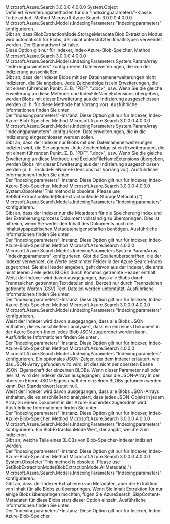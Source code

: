 <Type Name="IndexingParametersExtensions" FullName="Microsoft.Azure.Search.Models.IndexingParametersExtensions">
  <TypeSignature Language="C#" Value="public static class IndexingParametersExtensions" />
  <TypeSignature Language="ILAsm" Value=".class public auto ansi abstract sealed beforefieldinit IndexingParametersExtensions extends System.Object" />
  <TypeSignature Language="DocId" Value="T:Microsoft.Azure.Search.Models.IndexingParametersExtensions" />
  <TypeSignature Language="VB.NET" Value="Public Module IndexingParametersExtensions" />
  <TypeSignature Language="F#" Value="type IndexingParametersExtensions = class" />
  <AssemblyInfo>
    <AssemblyName>Microsoft.Azure.Search</AssemblyName>
    <AssemblyVersion>3.0.0.0</AssemblyVersion>
    <AssemblyVersion>4.0.0.0</AssemblyVersion>
  </AssemblyInfo>
  <Base>
    <BaseTypeName>System.Object</BaseTypeName>
  </Base>
  <Interfaces />
  <Docs>
    <summary>
            Definiert Erweiterungsmethoden für die "indexingparameters"-Klasse.
            </summary>
    <remarks>To be added.</remarks>
  </Docs>
  <Members>
    <Member MemberName="DoNotFailOnUnsupportedContentType">
      <MemberSignature Language="C#" Value="public static Microsoft.Azure.Search.Models.IndexingParameters DoNotFailOnUnsupportedContentType (this Microsoft.Azure.Search.Models.IndexingParameters parameters);" />
      <MemberSignature Language="ILAsm" Value=".method public static hidebysig class Microsoft.Azure.Search.Models.IndexingParameters DoNotFailOnUnsupportedContentType(class Microsoft.Azure.Search.Models.IndexingParameters parameters) cil managed" />
      <MemberSignature Language="DocId" Value="M:Microsoft.Azure.Search.Models.IndexingParametersExtensions.DoNotFailOnUnsupportedContentType(Microsoft.Azure.Search.Models.IndexingParameters)" />
      <MemberSignature Language="VB.NET" Value="&lt;Extension()&gt;&#xA;Public Function DoNotFailOnUnsupportedContentType (parameters As IndexingParameters) As IndexingParameters" />
      <MemberSignature Language="F#" Value="static member DoNotFailOnUnsupportedContentType : Microsoft.Azure.Search.Models.IndexingParameters -&gt; Microsoft.Azure.Search.Models.IndexingParameters" Usage="Microsoft.Azure.Search.Models.IndexingParametersExtensions.DoNotFailOnUnsupportedContentType parameters" />
      <MemberType>Method</MemberType>
      <AssemblyInfo>
        <AssemblyName>Microsoft.Azure.Search</AssemblyName>
        <AssemblyVersion>3.0.0.0</AssemblyVersion>
        <AssemblyVersion>4.0.0.0</AssemblyVersion>
      </AssemblyInfo>
      <ReturnValue>
        <ReturnType>Microsoft.Azure.Search.Models.IndexingParameters</ReturnType>
      </ReturnValue>
      <Parameters>
        <Parameter Name="parameters" Type="Microsoft.Azure.Search.Models.IndexingParameters" RefType="this" />
      </Parameters>
      <Docs>
        <param name="parameters">"Indexingparameters" konfigurieren.</param>
        <summary>
            Gibt an, dass <c cref="F:Microsoft.Azure.Search.Models.BlobExtractionMode.StorageMetadata">BlobExtractionMode.StorageMetadata</c> Blob Extraktion Modus wird automatisch für Blobs, der nicht unterstützten Inhaltstypen verwendet werden. Der Standardwert ist false.
            </summary>
        <returns />
        <remarks>
            Diese Option gilt nur für Indexer, Index-Azure-Blob-Speicher.
            </remarks>
      </Docs>
    </Member>
    <Member MemberName="ExcludeFileNameExtensions">
      <MemberSignature Language="C#" Value="public static Microsoft.Azure.Search.Models.IndexingParameters ExcludeFileNameExtensions (this Microsoft.Azure.Search.Models.IndexingParameters parameters, params string[] extensions);" />
      <MemberSignature Language="ILAsm" Value=".method public static hidebysig class Microsoft.Azure.Search.Models.IndexingParameters ExcludeFileNameExtensions(class Microsoft.Azure.Search.Models.IndexingParameters parameters, string[] extensions) cil managed" />
      <MemberSignature Language="DocId" Value="M:Microsoft.Azure.Search.Models.IndexingParametersExtensions.ExcludeFileNameExtensions(Microsoft.Azure.Search.Models.IndexingParameters,System.String[])" />
      <MemberSignature Language="VB.NET" Value="&lt;Extension()&gt;&#xA;Public Function ExcludeFileNameExtensions (parameters As IndexingParameters, ParamArray extensions As String()) As IndexingParameters" />
      <MemberSignature Language="F#" Value="static member ExcludeFileNameExtensions : Microsoft.Azure.Search.Models.IndexingParameters * string[] -&gt; Microsoft.Azure.Search.Models.IndexingParameters" Usage="Microsoft.Azure.Search.Models.IndexingParametersExtensions.ExcludeFileNameExtensions (parameters, extensions)" />
      <MemberType>Method</MemberType>
      <AssemblyInfo>
        <AssemblyName>Microsoft.Azure.Search</AssemblyName>
        <AssemblyVersion>3.0.0.0</AssemblyVersion>
        <AssemblyVersion>4.0.0.0</AssemblyVersion>
      </AssemblyInfo>
      <ReturnValue>
        <ReturnType>Microsoft.Azure.Search.Models.IndexingParameters</ReturnType>
      </ReturnValue>
      <Parameters>
        <Parameter Name="parameters" Type="Microsoft.Azure.Search.Models.IndexingParameters" RefType="this" />
        <Parameter Name="extensions" Type="System.String[]">
          <Attributes>
            <Attribute>
              <AttributeName>System.ParamArray</AttributeName>
            </Attribute>
          </Attributes>
        </Parameter>
      </Parameters>
      <Docs>
        <param name="parameters">"Indexingparameters" konfigurieren.</param>
        <param name="extensions">Dateierweiterungen, die von der Indizierung ausschließen.</param>
        <summary>
            Gibt an, dass der Indexer Blobs mit den Dateinamenerweiterungen nicht indizieren, die Sie angeben. Jede Zeichenfolge ist ein Erweiterungen, die mit einem führenden Punkt. Z. B. "PDF", ".docx", usw. Wenn Sie die gleiche Erweiterung an diese Methode und IndexFileNameExtensions übergeben, werden Blobs mit dieser Erweiterung aus der Indizierung ausgeschlossen werden (d. h. für diese Methode hat Vorrang vor).
            Ausführliche Informationen finden Sie unter <see href="https://docs.microsoft.com/azure/search/search-howto-indexing-azure-blob-storage" />.
            </summary>
        <returns>Der "indexingparameters"-Instanz.</returns>
        <remarks>
            Diese Option gilt nur für Indexer, Index-Azure-Blob-Speicher.
            </remarks>
      </Docs>
    </Member>
    <Member MemberName="IndexFileNameExtensions">
      <MemberSignature Language="C#" Value="public static Microsoft.Azure.Search.Models.IndexingParameters IndexFileNameExtensions (this Microsoft.Azure.Search.Models.IndexingParameters parameters, params string[] extensions);" />
      <MemberSignature Language="ILAsm" Value=".method public static hidebysig class Microsoft.Azure.Search.Models.IndexingParameters IndexFileNameExtensions(class Microsoft.Azure.Search.Models.IndexingParameters parameters, string[] extensions) cil managed" />
      <MemberSignature Language="DocId" Value="M:Microsoft.Azure.Search.Models.IndexingParametersExtensions.IndexFileNameExtensions(Microsoft.Azure.Search.Models.IndexingParameters,System.String[])" />
      <MemberSignature Language="VB.NET" Value="&lt;Extension()&gt;&#xA;Public Function IndexFileNameExtensions (parameters As IndexingParameters, ParamArray extensions As String()) As IndexingParameters" />
      <MemberSignature Language="F#" Value="static member IndexFileNameExtensions : Microsoft.Azure.Search.Models.IndexingParameters * string[] -&gt; Microsoft.Azure.Search.Models.IndexingParameters" Usage="Microsoft.Azure.Search.Models.IndexingParametersExtensions.IndexFileNameExtensions (parameters, extensions)" />
      <MemberType>Method</MemberType>
      <AssemblyInfo>
        <AssemblyName>Microsoft.Azure.Search</AssemblyName>
        <AssemblyVersion>3.0.0.0</AssemblyVersion>
        <AssemblyVersion>4.0.0.0</AssemblyVersion>
      </AssemblyInfo>
      <ReturnValue>
        <ReturnType>Microsoft.Azure.Search.Models.IndexingParameters</ReturnType>
      </ReturnValue>
      <Parameters>
        <Parameter Name="parameters" Type="Microsoft.Azure.Search.Models.IndexingParameters" RefType="this" />
        <Parameter Name="extensions" Type="System.String[]">
          <Attributes>
            <Attribute>
              <AttributeName>System.ParamArray</AttributeName>
            </Attribute>
          </Attributes>
        </Parameter>
      </Parameters>
      <Docs>
        <param name="parameters">"Indexingparameters" konfigurieren.</param>
        <param name="extensions">Dateierweiterungen, die in die Indizierung eingeschlossen werden sollen.</param>
        <summary>
            Gibt an, dass der Indexer nur Blobs mit den Dateinamenerweiterungen indiziert wird, die Sie angeben. Jede Zeichenfolge ist ein Erweiterungen, die mit einem führenden Punkt. Z. B. "PDF", ".docx", usw. Wenn Sie die gleiche Erweiterung an diese Methode und ExcludeFileNameExtensions übergeben, werden Blobs mit dieser Erweiterung aus der Indizierung ausgeschlossen werden (d. h. ExcludeFileNameExtensions hat Vorrang vor).
            Ausführliche Informationen finden Sie unter <see href="https://docs.microsoft.com/azure/search/search-howto-indexing-azure-blob-storage" />.
            </summary>
        <returns>Der "indexingparameters"-Instanz.</returns>
        <remarks>
            Diese Option gilt nur für Indexer, Index-Azure-Blob-Speicher.
            </remarks>
      </Docs>
    </Member>
    <Member MemberName="IndexStorageMetadataOnly">
      <MemberSignature Language="C#" Value="public static Microsoft.Azure.Search.Models.IndexingParameters IndexStorageMetadataOnly (this Microsoft.Azure.Search.Models.IndexingParameters parameters);" />
      <MemberSignature Language="ILAsm" Value=".method public static hidebysig class Microsoft.Azure.Search.Models.IndexingParameters IndexStorageMetadataOnly(class Microsoft.Azure.Search.Models.IndexingParameters parameters) cil managed" />
      <MemberSignature Language="DocId" Value="M:Microsoft.Azure.Search.Models.IndexingParametersExtensions.IndexStorageMetadataOnly(Microsoft.Azure.Search.Models.IndexingParameters)" />
      <MemberSignature Language="VB.NET" Value="&lt;Extension()&gt;&#xA;Public Function IndexStorageMetadataOnly (parameters As IndexingParameters) As IndexingParameters" />
      <MemberSignature Language="F#" Value="static member IndexStorageMetadataOnly : Microsoft.Azure.Search.Models.IndexingParameters -&gt; Microsoft.Azure.Search.Models.IndexingParameters" Usage="Microsoft.Azure.Search.Models.IndexingParametersExtensions.IndexStorageMetadataOnly parameters" />
      <MemberType>Method</MemberType>
      <AssemblyInfo>
        <AssemblyName>Microsoft.Azure.Search</AssemblyName>
        <AssemblyVersion>3.0.0.0</AssemblyVersion>
        <AssemblyVersion>4.0.0.0</AssemblyVersion>
      </AssemblyInfo>
      <Attributes>
        <Attribute>
          <AttributeName>System.Obsolete("This method is obsolete. Please use SetBlobExtractionMode(BlobExtractionMode.StorageMetadata).")</AttributeName>
        </Attribute>
      </Attributes>
      <ReturnValue>
        <ReturnType>Microsoft.Azure.Search.Models.IndexingParameters</ReturnType>
      </ReturnValue>
      <Parameters>
        <Parameter Name="parameters" Type="Microsoft.Azure.Search.Models.IndexingParameters" RefType="this" />
      </Parameters>
      <Docs>
        <param name="parameters">"Indexingparameters" konfigurieren.</param>
        <summary> 
            Gibt an, dass der Indexer nur die Metadaten für die Speicherung Index und der Extrahierungsprozess Dokument vollständig zu überspringen. Dies ist hilfreich, wenn Sie weder den Inhalt des Dokuments noch die inhaltstypspezifischen Metadateneigenschaften benötigen. Ausführliche Informationen finden Sie unter <see href="https://docs.microsoft.com/azure/search/search-howto-indexing-azure-blob-storage" />. 
            </summary>
        <returns>Der "indexingparameters"-Instanz.</returns>
        <remarks> 
            Diese Option gilt nur für Indexer, Index-Azure-Blob-Speicher. 
            </remarks>
      </Docs>
    </Member>
    <Member MemberName="ParseDelimitedTextFiles">
      <MemberSignature Language="C#" Value="public static Microsoft.Azure.Search.Models.IndexingParameters ParseDelimitedTextFiles (this Microsoft.Azure.Search.Models.IndexingParameters parameters, params string[] headers);" />
      <MemberSignature Language="ILAsm" Value=".method public static hidebysig class Microsoft.Azure.Search.Models.IndexingParameters ParseDelimitedTextFiles(class Microsoft.Azure.Search.Models.IndexingParameters parameters, string[] headers) cil managed" />
      <MemberSignature Language="DocId" Value="M:Microsoft.Azure.Search.Models.IndexingParametersExtensions.ParseDelimitedTextFiles(Microsoft.Azure.Search.Models.IndexingParameters,System.String[])" />
      <MemberSignature Language="VB.NET" Value="&lt;Extension()&gt;&#xA;Public Function ParseDelimitedTextFiles (parameters As IndexingParameters, ParamArray headers As String()) As IndexingParameters" />
      <MemberSignature Language="F#" Value="static member ParseDelimitedTextFiles : Microsoft.Azure.Search.Models.IndexingParameters * string[] -&gt; Microsoft.Azure.Search.Models.IndexingParameters" Usage="Microsoft.Azure.Search.Models.IndexingParametersExtensions.ParseDelimitedTextFiles (parameters, headers)" />
      <MemberType>Method</MemberType>
      <AssemblyInfo>
        <AssemblyName>Microsoft.Azure.Search</AssemblyName>
        <AssemblyVersion>4.0.0.0</AssemblyVersion>
      </AssemblyInfo>
      <ReturnValue>
        <ReturnType>Microsoft.Azure.Search.Models.IndexingParameters</ReturnType>
      </ReturnValue>
      <Parameters>
        <Parameter Name="parameters" Type="Microsoft.Azure.Search.Models.IndexingParameters" RefType="this" />
        <Parameter Name="headers" Type="System.String[]">
          <Attributes>
            <Attribute>
              <AttributeName>System.ParamArray</AttributeName>
            </Attribute>
          </Attributes>
        </Parameter>
      </Parameters>
      <Docs>
        <param name="parameters">"Indexingparameters" konfigurieren.</param>
        <param name="headers">
            Gibt die Spaltenüberschriften, die der Indexer verwendet, die Werte bestimmter Felder in der Azure Search-Index zugeordnet. Sie alle Header angeben, geht davon aus der Indexer, die erste nicht leeren Zeile jedes BLOBs durch Kommas getrennte Header enthält.
            </param>
        <summary>
            Weist der Indexer wird davon ausgegangen, dass alle Blobs durch Trennzeichen getrennten Textdateien sind. Derzeit nur durch Trennzeichen getrennte Werten (CSV) Text-Dateien werden unterstützt.
            Ausführliche Informationen finden Sie unter <see href="https://docs.microsoft.com/azure/search/search-howto-index-csv-blobs" />.
            </summary>
        <returns>Der "indexingparameters"-Instanz.</returns>
        <remarks>
            Diese Option gilt nur für Indexer, Index-Azure-Blob-Speicher.
            </remarks>
      </Docs>
    </Member>
    <Member MemberName="ParseJson">
      <MemberSignature Language="C#" Value="public static Microsoft.Azure.Search.Models.IndexingParameters ParseJson (this Microsoft.Azure.Search.Models.IndexingParameters parameters);" />
      <MemberSignature Language="ILAsm" Value=".method public static hidebysig class Microsoft.Azure.Search.Models.IndexingParameters ParseJson(class Microsoft.Azure.Search.Models.IndexingParameters parameters) cil managed" />
      <MemberSignature Language="DocId" Value="M:Microsoft.Azure.Search.Models.IndexingParametersExtensions.ParseJson(Microsoft.Azure.Search.Models.IndexingParameters)" />
      <MemberSignature Language="VB.NET" Value="&lt;Extension()&gt;&#xA;Public Function ParseJson (parameters As IndexingParameters) As IndexingParameters" />
      <MemberSignature Language="F#" Value="static member ParseJson : Microsoft.Azure.Search.Models.IndexingParameters -&gt; Microsoft.Azure.Search.Models.IndexingParameters" Usage="Microsoft.Azure.Search.Models.IndexingParametersExtensions.ParseJson parameters" />
      <MemberType>Method</MemberType>
      <AssemblyInfo>
        <AssemblyName>Microsoft.Azure.Search</AssemblyName>
        <AssemblyVersion>3.0.0.0</AssemblyVersion>
        <AssemblyVersion>4.0.0.0</AssemblyVersion>
      </AssemblyInfo>
      <ReturnValue>
        <ReturnType>Microsoft.Azure.Search.Models.IndexingParameters</ReturnType>
      </ReturnValue>
      <Parameters>
        <Parameter Name="parameters" Type="Microsoft.Azure.Search.Models.IndexingParameters" RefType="this" />
      </Parameters>
      <Docs>
        <param name="parameters">"Indexingparameters" konfigurieren.</param>
        <summary>
            Weist der Indexer wird davon ausgegangen, dass alle Blobs JSON enthalten, die es anschließend analysiert, dass ein einzelnes Dokument in der Azure Search-Index jedes Blob JSON zugeordnet werden kann.
            Ausführliche Informationen finden Sie unter <see href="https://docs.microsoft.com/azure/search/search-howto-index-json-blobs/" />.
            </summary>
        <returns>Der "indexingparameters"-Instanz.</returns>
        <remarks>
            Diese Option gilt nur für Indexer, Index-Azure-Blob-Speicher.
            </remarks>
      </Docs>
    </Member>
    <Member MemberName="ParseJsonArrays">
      <MemberSignature Language="C#" Value="public static Microsoft.Azure.Search.Models.IndexingParameters ParseJsonArrays (this Microsoft.Azure.Search.Models.IndexingParameters parameters, string documentRoot = null);" />
      <MemberSignature Language="ILAsm" Value=".method public static hidebysig class Microsoft.Azure.Search.Models.IndexingParameters ParseJsonArrays(class Microsoft.Azure.Search.Models.IndexingParameters parameters, string documentRoot) cil managed" />
      <MemberSignature Language="DocId" Value="M:Microsoft.Azure.Search.Models.IndexingParametersExtensions.ParseJsonArrays(Microsoft.Azure.Search.Models.IndexingParameters,System.String)" />
      <MemberSignature Language="VB.NET" Value="&lt;Extension()&gt;&#xA;Public Function ParseJsonArrays (parameters As IndexingParameters, Optional documentRoot As String = null) As IndexingParameters" />
      <MemberSignature Language="F#" Value="static member ParseJsonArrays : Microsoft.Azure.Search.Models.IndexingParameters * string -&gt; Microsoft.Azure.Search.Models.IndexingParameters" Usage="Microsoft.Azure.Search.Models.IndexingParametersExtensions.ParseJsonArrays (parameters, documentRoot)" />
      <MemberType>Method</MemberType>
      <AssemblyInfo>
        <AssemblyName>Microsoft.Azure.Search</AssemblyName>
        <AssemblyVersion>4.0.0.0</AssemblyVersion>
      </AssemblyInfo>
      <ReturnValue>
        <ReturnType>Microsoft.Azure.Search.Models.IndexingParameters</ReturnType>
      </ReturnValue>
      <Parameters>
        <Parameter Name="parameters" Type="Microsoft.Azure.Search.Models.IndexingParameters" RefType="this" />
        <Parameter Name="documentRoot" Type="System.String" />
      </Parameters>
      <Docs>
        <param name="parameters">"Indexingparameters" konfigurieren.</param>
        <param name="documentRoot">
            Ein optionales JSON-Zeiger, der dem Indexer erläutert, wie das JSON-Array gefunden wird wird, ist dies nicht der obersten Ebene JSON-Eigenschaft der einzelnen BLOBs. Wenn dieser Parameter null oder leer ist, wird der Indexer davon ausgegangen, dass die JSON-Array in der obersten Ebene JSON-Eigenschaft der einzelnen BLOBs gefunden werden kann.
            Der Standardwert lautet null.
            </param>
        <summary>
            Weist der Indexer wird davon ausgegangen, dass alle Blobs JSON-Arrays enthalten, die es anschließend analysiert, dass jedes JSON-Objekt in jedem Array zu einem Dokument in der Azure-Suchindex zugeordnet wird.
            Ausführliche Informationen finden Sie unter <see href="https://docs.microsoft.com/azure/search/search-howto-index-json-blobs" />.
            </summary>
        <returns>Der "indexingparameters"-Instanz.</returns>
        <remarks>
            Diese Option gilt nur für Indexer, Index-Azure-Blob-Speicher.
            </remarks>
      </Docs>
    </Member>
    <Member MemberName="SetBlobExtractionMode">
      <MemberSignature Language="C#" Value="public static Microsoft.Azure.Search.Models.IndexingParameters SetBlobExtractionMode (this Microsoft.Azure.Search.Models.IndexingParameters parameters, Microsoft.Azure.Search.Models.BlobExtractionMode extractionMode);" />
      <MemberSignature Language="ILAsm" Value=".method public static hidebysig class Microsoft.Azure.Search.Models.IndexingParameters SetBlobExtractionMode(class Microsoft.Azure.Search.Models.IndexingParameters parameters, class Microsoft.Azure.Search.Models.BlobExtractionMode extractionMode) cil managed" />
      <MemberSignature Language="DocId" Value="M:Microsoft.Azure.Search.Models.IndexingParametersExtensions.SetBlobExtractionMode(Microsoft.Azure.Search.Models.IndexingParameters,Microsoft.Azure.Search.Models.BlobExtractionMode)" />
      <MemberSignature Language="VB.NET" Value="&lt;Extension()&gt;&#xA;Public Function SetBlobExtractionMode (parameters As IndexingParameters, extractionMode As BlobExtractionMode) As IndexingParameters" />
      <MemberSignature Language="F#" Value="static member SetBlobExtractionMode : Microsoft.Azure.Search.Models.IndexingParameters * Microsoft.Azure.Search.Models.BlobExtractionMode -&gt; Microsoft.Azure.Search.Models.IndexingParameters" Usage="Microsoft.Azure.Search.Models.IndexingParametersExtensions.SetBlobExtractionMode (parameters, extractionMode)" />
      <MemberType>Method</MemberType>
      <AssemblyInfo>
        <AssemblyName>Microsoft.Azure.Search</AssemblyName>
        <AssemblyVersion>3.0.0.0</AssemblyVersion>
        <AssemblyVersion>4.0.0.0</AssemblyVersion>
      </AssemblyInfo>
      <ReturnValue>
        <ReturnType>Microsoft.Azure.Search.Models.IndexingParameters</ReturnType>
      </ReturnValue>
      <Parameters>
        <Parameter Name="parameters" Type="Microsoft.Azure.Search.Models.IndexingParameters" RefType="this" />
        <Parameter Name="extractionMode" Type="Microsoft.Azure.Search.Models.BlobExtractionMode" />
      </Parameters>
      <Docs>
        <param name="parameters">"Indexingparameters" konfigurieren.</param>
        <param name="extractionMode">Ein <c cref="T:Microsoft.Azure.Search.Models.BlobExtractionMode">BlobExtractionMode</c> Wert, der angibt, welche zum Indizieren.</param>
        <summary>
            Gibt an, welche Teile eines BLOBs von Blob-Speicher-Indexer indiziert werden. 
            </summary>
        <returns>Der "indexingparameters"-Instanz.</returns>
        <remarks>
            Diese Option gilt nur für Indexer, Index-Azure-Blob-Speicher.
            <see href="https://docs.microsoft.com/azure/search/search-howto-indexing-azure-blob-storage" /></remarks>
      </Docs>
    </Member>
    <Member MemberName="SkipContent">
      <MemberSignature Language="C#" Value="public static Microsoft.Azure.Search.Models.IndexingParameters SkipContent (this Microsoft.Azure.Search.Models.IndexingParameters parameters);" />
      <MemberSignature Language="ILAsm" Value=".method public static hidebysig class Microsoft.Azure.Search.Models.IndexingParameters SkipContent(class Microsoft.Azure.Search.Models.IndexingParameters parameters) cil managed" />
      <MemberSignature Language="DocId" Value="M:Microsoft.Azure.Search.Models.IndexingParametersExtensions.SkipContent(Microsoft.Azure.Search.Models.IndexingParameters)" />
      <MemberSignature Language="VB.NET" Value="&lt;Extension()&gt;&#xA;Public Function SkipContent (parameters As IndexingParameters) As IndexingParameters" />
      <MemberSignature Language="F#" Value="static member SkipContent : Microsoft.Azure.Search.Models.IndexingParameters -&gt; Microsoft.Azure.Search.Models.IndexingParameters" Usage="Microsoft.Azure.Search.Models.IndexingParametersExtensions.SkipContent parameters" />
      <MemberType>Method</MemberType>
      <AssemblyInfo>
        <AssemblyName>Microsoft.Azure.Search</AssemblyName>
        <AssemblyVersion>3.0.0.0</AssemblyVersion>
        <AssemblyVersion>4.0.0.0</AssemblyVersion>
      </AssemblyInfo>
      <Attributes>
        <Attribute>
          <AttributeName>System.Obsolete("This method is obsolete. Please use SetBlobExtractionMode(BlobExtractionMode.AllMetadata).")</AttributeName>
        </Attribute>
      </Attributes>
      <ReturnValue>
        <ReturnType>Microsoft.Azure.Search.Models.IndexingParameters</ReturnType>
      </ReturnValue>
      <Parameters>
        <Parameter Name="parameters" Type="Microsoft.Azure.Search.Models.IndexingParameters" RefType="this" />
      </Parameters>
      <Docs>
        <param name="parameters">"Indexingparameters" konfigurieren.</param>
        <summary>
            Gibt an, dass der Indexer Extrahieren von Metadaten, aber die Extraktion von Inhalt für alle Blobs zu überspringen. Wenn Sie Inhalt Extraktion für nur einige Blobs überspringen möchten, fügen Sie AzureSearch_SkipContent-Metadaten für diese Blobs statt dieser Option einzeln. Ausführliche Informationen finden Sie unter <see href="https://docs.microsoft.com/azure/search/search-howto-indexing-azure-blob-storage" />. 
            </summary>
        <returns>Der "indexingparameters"-Instanz.</returns>
        <remarks> 
            Diese Option gilt nur für Indexer, Index-Azure-Blob-Speicher. 
            </remarks>
      </Docs>
    </Member>
  </Members>
</Type>